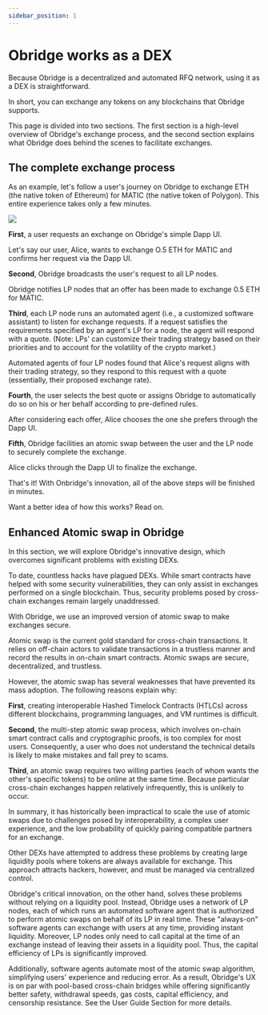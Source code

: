 ```yaml
---
sidebar_position: 1
---
```


# Obridge works as a DEX

Because Obridge is a decentralized and automated RFQ network, using it as a DEX is straightforward.

In short, you can exchange any tokens on any blockchains that Obridge supports.

This page is divided into two sections. The first section is a high-level overview of Obridge's exchange process, and the second section explains what Obridge does behind the scenes to facilitate exchanges.

## The complete exchange process 

As an example, let's follow a user's journey on Obridge to exchange ETH (the native token of Ethereum) for MATIC (the native token of Polygon). This entire experience takes only a few minutes.

![](https://i.imgur.com/Syx1hjM.png)


**First**, a user requests an exchange on Obridge's simple Dapp UI.

Let's say our user, Alice, wants to exchange O.5 ETH for MATIC and confirms her request via the Dapp UI.

**Second**, Obridge broadcasts the user's request to all LP nodes.

Obridge notifies LP nodes that an offer has been made to exchange 0.5 ETH for MATIC.

**Third**, each LP node runs an automated agent (i.e., a customized software assistant) to listen for exchange requests. If a request satisfies the requirements specified by an agent's LP for a node, the agent will respond with a quote. (Note: LPs' can customize their trading strategy based on their priorities and to account for the volatility of the crypto market.)

Automated agents of four LP nodes found that Alice's request aligns with their trading strategy, so they respond to this request with a quote (essentially, their proposed exchange rate). 

**Fourth**, the user selects the best quote or assigns Obridge to automatically do so on his or her behalf according to pre-defined rules.

After considering each offer, Alice chooses the one she prefers through the Dapp UI.

**Fifth**, Obridge facilities an atomic swap between the user and the LP node to securely complete the exchange. 

Alice clicks through the Dapp UI to finalize the exchange. 

That's it! With Onbridge's innovation, all of the above steps will be finished in minutes. 

Want a better idea of how this works? Read on.


## Enhanced Atomic swap in Obridge

In this section, we will explore Obridge's innovative design, which overcomes significant problems with existing DEXs.

To date, countless hacks have plagued DEXs. While smart contracts have helped with some security vulnerabilities, they can only assist in exchanges performed on a single blockchain. Thus, security problems posed by cross-chain exchanges remain largely unaddressed.

With Obridge, we use an improved version of atomic swap to make exchanges secure. 

Atomic swap is the current gold standard for cross-chain transactions. It relies on off-chain actors to validate transactions in a trustless manner and record the results in on-chain smart contracts. Atomic swaps are secure, decentralized, and trustless. 

However, the atomic swap has several weaknesses that have prevented its mass adoption. The following reasons explain why:

**First**, creating interoperable Hashed Timelock Contracts (HTLCs) across different blockchains, programming languages, and VM runtimes is difficult.

**Second**, the multi-step atomic swap process, which involves on-chain smart contract calls and cryptographic proofs, is too complex for most users. Consequently, a user who does not understand the technical details is likely to make mistakes and fall prey to scams.

**Third**, an atomic swap requires two willing parties (each of whom wants the other's specific tokens) to be online at the same time. Because particular cross-chain exchanges happen relatively infrequently, this is unlikely to occur.

In summary, it has historically been impractical to scale the use of atomic swaps due to challenges posed by interoperability, a complex user experience, and the low probability of quickly pairing compatible partners for an exchange.

Other DEXs have attempted to address these problems by creating large liquidity pools where tokens are always available for exchange. This approach attracts hackers, however, and must be managed via centralized control.

Obridge's critical innovation, on the other hand, solves these problems without relying on a liquidity pool. Instead, Obridge uses a network of LP nodes, each of which runs an automated software agent that is authorized to perform atomic swaps on behalf of its LP in real time. These "always-on" software agents can exchange with users at any time, providing instant liquidity. Moreover, LP nodes only need to call capital at the time of an exchange instead of leaving their assets in a liquidity pool. Thus, the capital efficiency of LPs is significantly improved.

Additionally, software agents automate most of the atomic swap algorithm, simplifying users' experience and reducing error. As a result, Obridge's UX is on par with pool-based cross-chain bridges while offering significantly better safety, withdrawal speeds, gas costs, capital efficiency, and censorship resistance. See the User Guide Section for more details.

